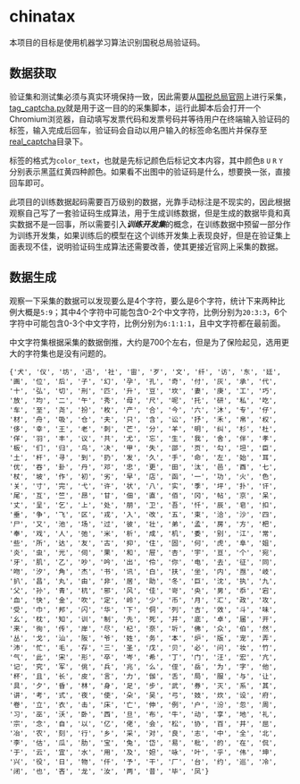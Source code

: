 # chinatax
本项目的目标是使用机器学习算法识别国税总局验证码。

## 数据获取
验证集和测试集必须与真实环境保持一致，因此需要从[国税总局官网](https://inv-veri.chinatax.gov.cn)上进行采集，[tag_captcha.py](./tag_captcha.py)就是用于这一目的的采集脚本，运行此脚本后会打开一个Chromium浏览器，自动填写发票代码和发票号码并等待用户在终端输入验证码的标签，输入完成后回车，验证码会自动以用户输入的标签命名图片并保存至[real_captcha](./real_captcha/)目录下。

标签的格式为`color_text`，也就是先标记颜色后标记文本内容，其中颜色`B` `U` `R` `Y`分别表示黑蓝红黄四种颜色。如果看不出图中的验证码是什么，想要换一张，直接回车即可。

此项目的训练数据起码需要百万级别的数据，光靠手动标注是不现实的，因此根据观察自己写了一套验证码生成算法，用于生成训练数据，但是生成的数据毕竟和真实数据不是一回事，所以需要引入***训练开发集***的概念，在训练数据中预留一部分作为训练开发集，如果训练后的模型在这个训练开发集上表现良好，但是在验证集上面表现不佳，说明验证码生成算法还需要改善，使其更接近官网上采集的数据。

## 数据生成
观察一下采集的数据可以发现要么是4个字符，要么是6个字符，统计下来两种比例大概是`5:9`；其中4个字符中可能包含0-2个中文字符，比例分别为`20:3:3`，6个字符中可能包含0-3个中文字符，比例分别为`6:1:1:1`，且中文字符都在最前面。

中文字符集根据采集的数据倒推，大约是700个左右，但是为了保险起见，选用更大的字符集也是没有问题的。

`{'犬', '仪', '坊', '迅', '社', '宙', '歹', '文', '纤', '访', '东', '廷', '画', '位', '后', '子', '幻', '孕', '孔', '奇', '付', '灰', '承', '代', '十', '弘', '切', '刑', '匹', '升', '豆', '坎', '妻', '庚', '工', '巧', '放', '均', '二', '午', '秀', '母', '尺', '呢', '托', '研', '私', '吃', '车', '至', '尧', '扮', '枚', '产', '合', '今', '六', '沐', '专', '仔', '材', '舟', '吸', '仓', '夫', '只', '含', '讼', '抒', '禾', '帛', '权', '侈', '幸', '王', '老', '刺', '芒', '分', '羊', '明', '纠', '杉', '杜', '佯', '羽', '丰', '议', '共', '尤', '忘', '生', '我', '舍', '伴', '孝', '板', '们', '归', '鸟', '决', '甲', '失', '邵', '页', '勾', '坦', '臣', '土', '杆', '寻', '到', '扔', '发', '久', '手', '命', '左', '始', '耳', '优', '吞', '卦', '丹', '邓', '忠', '更', '田', '汰', '邑', '酉', '七', '杖', '坡', '作', '初', '劣', '早', '店', '函', '一', '功', '火', '色', '关', '寸', '完', '弋', '许', '状', '八', '实', '季', '坪', '扑', '讦', '尾', '互', '竺', '昂', '甘', '佃', '直', '佰', '冈', '帖', '京', '呆', '丈', '呈', '乞', '上', '处', '朋', '卫', '吾', '忏', '辰', '皂', '扣', '垂', '争', '飞', '区', '戎', '入', '改', '五', '束', '洽', '沙', '四', '尸', '又', '池', '场', '过', '彼', '壮', '弟', '孟', '房', '方', '杷', '奉', '戏', '人', '弛', '米', '析', '成', '机', '委', '别', '江', '常', '些', '所', '达', '友', '古', '抑', '住', '固', '何', '虎', '阜', '姐', '炎', '虫', '光', '伺', '果', '和', '屉', '杏', '宇', '亘', '个', '宛', '牙', '肌', '乙', '吵', '吟', '出', '伶', '你', '电', '去', '征', '同', '吻', '汐', '角', '杰', '书', '讯', '白', '扶', '坐', '内', '亟', '岐', '扒', '昌', '丸', '由', '非', '居', '助', '冬', '巨', '沈', '执', '九', '父', '孙', '青', '杭', '邪', '风', '佳', '岢', '央', '男', '忝', '宕', '血', '快', '金', '吹', '定', '岭', '少', '币', '月', '汇', '政', '攻', '受', '巾', '邦', '闪', '华', '下', '侗', '列', '吉', '效', '斗', '味', '幺', '枕', '知', '训', '制', '先', '死', '并', '底', '卓', '届', '开', '来', '徇', '传', '岸', '尽', '杞', '奈', '圻', '佛', '众', '伯', '然', '丛', '戈', '汕', '阪', '爷', '姓', '务', '本', '炉', '版', '宠', '弄', '沛', '忙', '毛', '存', '三', '圣', '戊', '贝', '必', '问', '妆', '竹', '气', '此', '宋', '形', '卒', '岑', '希', '丁', '门', '汪', '宏', '亢', '记', '究', '军', '佻', '兵', '兆', '么', '侄', '岳', '为', '字', '他', '杯', '且', '长', '皮', '言', '力', '伽', '舌', '局', '服', '与', '让', '具', '夕', '昏', '林', '身', '足', '步', '武', '券', '灭', '系', '其', '讲', '考', '式', '夜', '使', '朵', '吴', '弓', '妓', '炊', '设', '府', '卷', '立', '衣', '击', '床', '亡', '伸', '例', '户', '汾', '忽', '周', '习', '巫', '沃', '卧', '西', '旦', '布', '牛', '动', '享', '地', '礼', '宗', '念', '自', '以', '亿', '佬', '会', '松', '协', '百', '井', '屈', '冶', '农', '刻', '行', '乡', '采', '对', '良', '志', '中', '全', '北', '李', '估', '瓜', '肋', '宝', '兔', '岱', '易', '枇', '的', '在', '侃', '于', '云', '宜', '水', '用', '及', '妲', '咏', '叶', '乎', '伟', '坤', '兴', '役', '日', '物', '仟', '予', '干', '厂', '台', '约', '巡', '冷', '闭', '也', '吝', '龙', '汝', '两', '昔', '毕', '凤'}`